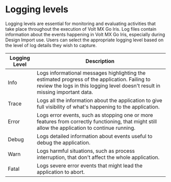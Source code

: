 # Logging levels
Logging levels are essential for monitoring and evaluating activities that take place throughout the execution of Volt MX Go Iris. Log files contain information about the events happening in Volt MX Go Iris, especially during Design Import use. Users can select the appropriate logging level based on the level of log details they wish to capture. 

|Logging Level|Description|
|----|----|
|Info|Logs informational messages highlighting the estimated progress of the application. Failing to review the logs in this logging level doesn't result in missing important data.|
|Trace|Logs all the information about the application to give full visibility of what's happening to the application.|
|Error|Logs error events, such as stopping one or more features from correctly functioning, that might still allow the application to continue running.|
|Debug|Logs detailed information about events useful to debug the application.
|Warn|Logs harmful situations, such as process interruption, that don't affect the whole application.|
|Fatal|Logs severe error events that might lead the application to abort.|


<!--
|Info|The standard log level signifies that something has occurred, the application has processed a request, etc. The information captured using the INFO log level should be simply informative, and failing to review them on a regular basis shouldn't result in missing crucial data.|
|Trace|This level of logging is the most detailed, but you usually don't need it unless you need to see everything that's going on in your program and in any third-party tools you use.|
|Error |The log level that should be used when the app runs into a problem that stops one or more features from functioning correctly. You can also look at the ERROR log level for errors.|
|Debug|This level is less detailed than the TRACE level, but it still has more information than you need for everyday use. Use the DEBUG log level to store information that may be needed for deeper analysis and fixing. |
|Warn |The log level that indicates an unanticipated application error has occurred. For instance, a problem or situation that interrupts one of the processes, but not the application as a whole.|
|Fatal|Logs describing an unrecoverable program or system crash, or a major malfunction that requires quick action.|-->

